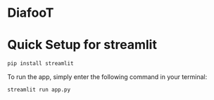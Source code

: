 # DiafooT

# Quick Setup for streamlit

```bash
pip install streamlit
```

To run the app, simply enter the following command in your terminal:

```bash
streamlit run app.py
```

